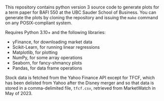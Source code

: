 This repository contains python version 3 source code to generate plots for a term paper for BAFI 550 at the UBC Sauder School of Business.  You can generate the plots by cloning the repository and issuing the `make` command on any POSIX-compliant system.

Requires Python 3.10+ and the following libraries:
* yFinance, for downloading market data
* Scikit-Learn, for running linear regressions
* Matplotlib, for plotting
* NumPy, for some array operations
* Seaborn, for fancy-shmancy plots
* Pandas, for data frame operations

Stock data is fetched from the Yahoo Finance API except for TFCF, which has been delisted from Yahoo after the Disney merger and so that data is stored in a comma-delimited file, `tfcf.csv`, retrieved from MarketWatch in May of 2023.
